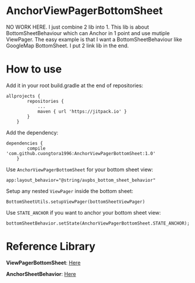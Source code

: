 # AnchorViewPagerBottomSheet
NO WORK HERE. I just combine 2 lib into 1. This lib is about BottomSheetBehaviour which can Anchor in 1 point and use mutiple ViewPager. The easy example is that I want a BottomSheetBehaviour like GoogleMap BottomSheet. I put 2 link lib in the end.
# How to use
Add it in your root build.gradle at the end of repositories:
```
allprojects {
		repositories {
			...
			maven { url 'https://jitpack.io' }
		}
	}
```
Add the dependency:
```
dependencies {
		compile 'com.github.cuongtora1996:AnchorViewPagerBottomSheet:1.0'
	}
```
Use `AnchorViewPagerBottomSheet` for your bottom sheet view:
```
app:layout_behavior="@string/avpbs_bottom_sheet_behavior"
```
Setup any nested `ViewPager` inside the bottom sheet:
```
BottomSheetUtils.setupViewPager(bottomSheetViewPager)
```
Use `STATE_ANCHOR` if you want to anchor your bottom sheet view:
```
bottomSheetBehavior.setState(AnchorViewPagerBottomSheet.STATE_ANCHOR);
```

# Reference Library
**ViewPagerBottomSheet**: [Here](https://github.com/laenger/ViewPagerBottomSheet)

**AnchorSheetBehavior**: [Here](https://github.com/skimarxall/AnchorSheetBehavior)
